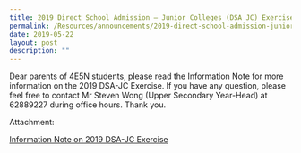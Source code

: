 ```yaml
---
title: 2019 Direct School Admission – Junior Colleges (DSA JC) Exercise
permalink: /Resources/announcements/2019-direct-school-admission-junior-colleges-dsa-jc-exercise/
date: 2019-05-22
layout: post
description: ""
---
```

Dear parents of 4E5N students, please read the Information Note for more information on the 2019 DSA-JC Exercise. If you have any question, please feel free to contact Mr Steven Wong (Upper Secondary Year-Head) at 62889227 during office hours. Thank you.

Attachment:

<a href="url">Information Note on 2019 DSA-JC Exercise</a>
